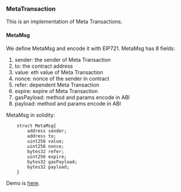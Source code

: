 ### MetaTransaction
This is an implementation of Meta Transactions.

#### MetaMsg
We define MetaMsg and encode it with EIP721.
MetaMsg has 8 fields:
1. sender: the sender of Meta Transaction
2. to: the contract address
3. value: eth value of Meta Transaction
4. nonce: nonce of the sender in contract
5. refer: dependent Meta Transaction
6. expire: expire of Meta Transaction
7. gasPayload: method and params encode in ABI
8. payload: method and params encode in ABI

MetaMsg in solidity:
```
    struct MetaMsg{
        address sender;
        address to;
        uint256 value;
        uint256 nonce;
        bytes32 refer;
        uint256 expire;
        bytes32 gasPayload;
        bytes32 payload;
    }
```
Demo is [here][demo].

[demo]: MetaMsg.html